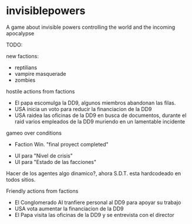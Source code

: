 # invisiblepowers
A game about invisible powers controlling the world and the incoming apocalypse

TODO:

new factions:
 - reptilians 
 - vampire masquerade 
 - zombies

hostile actions from factions 
 - El papa escomulga la DD9, algunos miembros abandonan las filas.
 - USA inicia un voto para reducir la financiacion de la DD9
 - USA raidea las oficinas de la DD9 en busca de documentos, durante el raid varios empleados de la DD9 muriendo en un lamentable incidente

gameo over conditions 
 - Faction Win. "final proyect completed"

* UI para "Nivel de crisis"
* UI para "Estado de las facciones"

Hacer de los agentes algo dinamico?, ahora S.D.T. esta hardcodeado en todos sitios.

Friendly actions from factions
 - El Conglomerado AI tranfiere personal al DD9 para apoyar su trabajo
 - USA vota aumentar la financiacion de la DD9
 - El Papa visita las oficinas de la DD9 y se entrevista con el director
